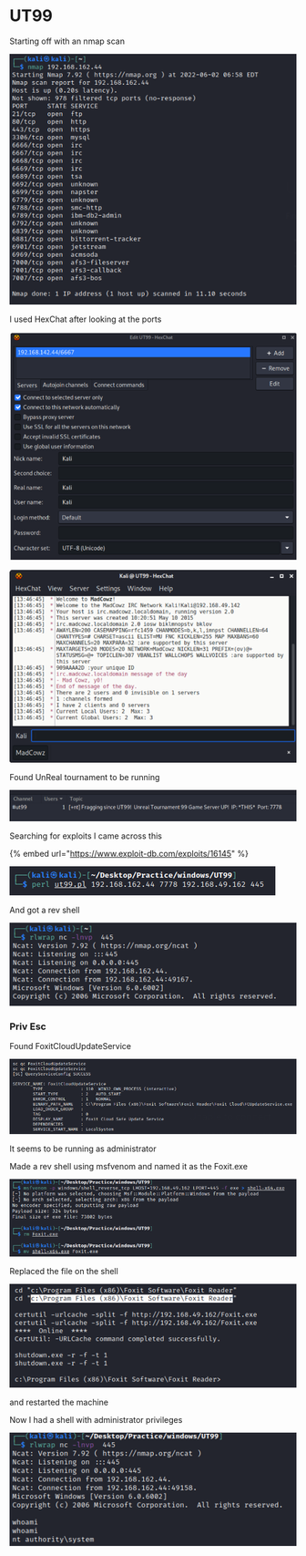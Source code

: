 # UT99

Starting off with an nmap scan

![](<../../.gitbook/assets/image (18).png>)

I used HexChat after looking at the ports

![](<../../.gitbook/assets/image (2).png>)

![](<../../.gitbook/assets/image (23) (1).png>)

Found UnReal tournament to be running

![](<../../.gitbook/assets/image (6) (1).png>)

Searching for exploits I came across this

{% embed url="https://www.exploit-db.com/exploits/16145" %}

![](<../../.gitbook/assets/image (9).png>)

And got a rev shell

![](<../../.gitbook/assets/image (8).png>)

### Priv Esc

Found FoxitCloudUpdateService

![](<../../.gitbook/assets/image (7) (1).png>)

It seems to be running as administrator



Made a rev shell using msfvenom and named it as the Foxit.exe

![](<../../.gitbook/assets/image (20) (1).png>)

Replaced the file on the shell

![](<../../.gitbook/assets/image (31) (1).png>)

and restarted the machine

Now I had a shell with administrator privileges

![](<../../.gitbook/assets/image (24) (1).png>)

